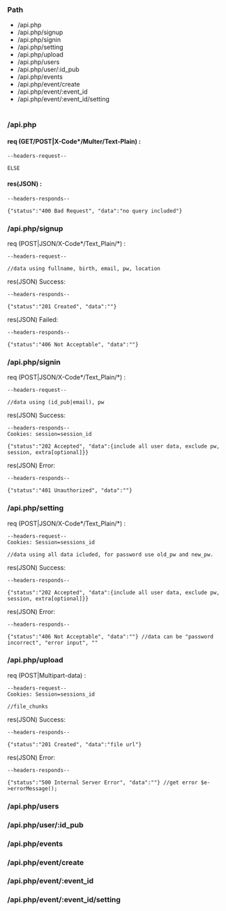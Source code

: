 ### Path<br />
- \/api.php
- \/api.php\/signup
- \/api.php\/signin
- \/api.php\/setting
- \/api.php\/upload
- \/api.php\/users
- \/api.php\/user\/:id_pub
- \/api.php\/events
- \/api.php\/event\/create
- \/api.php\/event\/:event_id
- \/api.php\/event\/:event_id\/setting
<br /><br />
### \/api.php
#### req (GET\/POST|X-Code*\/Multer\/Text-Plain) :
```
--headers-request--

ELSE
```
#### res(JSON) :
```
--headers-responds--

{"status":"400 Bad Request", "data":"no query included"}
```
### \/api.php\/signup
req (POST|JSON\/X-Code\*\/Text_Plain\/\*) :
```
--headers-request--

//data using fullname, birth, email, pw, location
```
res(JSON) Success:
```
--headers-responds--

{"status":"201 Created", "data":""}
```
res(JSON) Failed:
```
--headers-responds--

{"status":"406 Not Acceptable", "data":""}
```
### \/api.php\/signin
req (POST|JSON\/X-Code\*\/Text_Plain\/\*) :
```
--headers-request--

//data using (id_pub|email), pw
```
res(JSON) Success:
```
--headers-responds--
Cookies: session=session_id

{"status":"202 Accepted", "data":{include all user data, exclude pw, session, extra[optional]}}
```
res(JSON) Error:
```
--headers-responds--

{"status":"401 Unauthorized", "data":""}
```
### \/api.php\/setting
req (POST|JSON\/X-Code\*\/Text_Plain\/\*) :
```
--headers-request--
Cookies: Session=sessions_id

//data using all data icluded, for password use old_pw and new_pw.
```
res(JSON) Success:
```
--headers-responds--

{"status":"202 Accepted", "data":{include all user data, exclude pw, session, extra[optional]}}
```
res(JSON) Error:
```
--headers-responds--

{"status":"406 Not Acceptable", "data":""} //data can be "password incorrect", "error input", ""
```
### \/api.php\/upload
req (POST|Multipart-data) :
```
--headers-request--
Cookies: Session=sessions_id

//file_chunks
```
res(JSON) Success:
```
--headers-responds--

{"status":"201 Created", "data":"file url"}
```
res(JSON) Error:
```
--headers-responds--

{"status":"500 Internal Server Error", "data":""} //get error $e->errorMessage();
```
### \/api.php\/users
### \/api.php\/user\/:id_pub
### \/api.php\/events
### \/api.php\/event\/create
### \/api.php\/event\/:event_id
### \/api.php\/event\/:event_id\/setting
